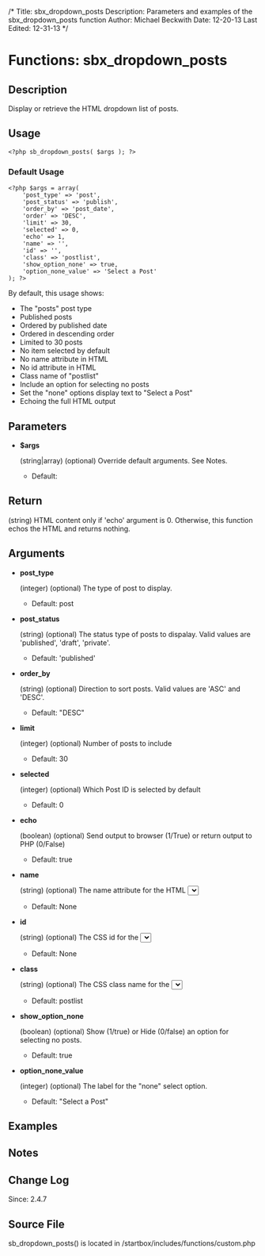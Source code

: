 /*
Title: sbx_dropdown_posts
Description: Parameters and examples of the sbx_dropdown_posts function
Author: Michael Beckwith
Date: 12-20-13
Last Edited: 12-31-13
 */

# Functions: sbx_dropdown_posts

## Description

Display or retrieve the HTML dropdown list of posts.

## Usage

	<?php sb_dropdown_posts( $args ); ?>

### Default Usage

	<?php $args = array(
		'post_type' => 'post',
		'post_status' => 'publish',
		'order_by' => 'post_date',
		'order' => 'DESC',
		'limit' => 30,
		'selected' => 0,
		'echo' => 1,
		'name' => '',
		'id' => '',
		'class' => 'postlist',
		'show_option_none' => true,
		'option_none_value' => 'Select a Post'
	); ?>

By default, this usage shows:

* The "posts" post type
* Published posts
* Ordered by published date
* Ordered in descending order
* Limited to 30 posts
* No item selected by default
* No name attribute in HTML
* No id attribute in HTML
* Class name of "postlist"
* Include an option for selecting no posts
* Set the "none" options display text to "Select a Post"
* Echoing the full HTML output

## Parameters

* **$args**

	(string|array) (optional) Override default arguments. See Notes.

	* Default:

## Return

(string) HTML content only if 'echo' argument is 0. Otherwise, this function echos the HTML and returns nothing.

## Arguments

* **post_type**

	(integer) (optional) The type of post to display.

	* Default: post

* **post_status**

	(string) (optional) The status type of posts to dispalay. Valid values are 'published', 'draft', 'private'.

	* Default: 'published'

* **order_by**

	(string) (optional) Direction to sort posts. Valid values are 'ASC' and 'DESC'.

	* Default: "DESC"

* **limit**

	(integer) (optional) Number of posts to include

	* Default: 30

* **selected**

	(integer) (optional) Which Post ID is selected by default

	* Default: 0

* **echo**

	(boolean) (optional) Send output to browser (1/True) or return output to PHP (0/False)

	* Default: true

* **name**

	(string) (optional) The name attribute for the HTML <select> element.

	* Default: None

* **id**

	(string) (optional) The CSS id for the <select> list.

	* Default: None

* **class**

	(string) (optional) The CSS class name for the <select> element.

	* Default: postlist

* **show_option_none**

	(boolean) (optional) Show (1/true) or Hide (0/false) an option for selecting no posts.

	* Default: true

* **option_none_value**

	(integer) (optional) The label for the "none" select option.

	* Default: "Select a Post"

## Examples

## Notes

## Change Log

Since: 2.4.7

## Source File

sb_dropdown_posts() is located in /startbox/includes/functions/custom.php
